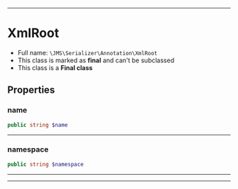***

# XmlRoot

* Full name: `\JMS\Serializer\Annotation\XmlRoot`
* This class is marked as **final** and can't be subclassed
* This class is a **Final class**

## Properties

### name

```php
public string $name
```

***

### namespace

```php
public string $namespace
```

***



***

